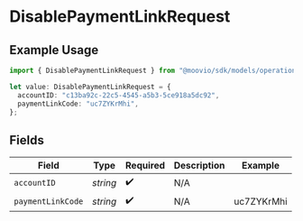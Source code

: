 # DisablePaymentLinkRequest

## Example Usage

```typescript
import { DisablePaymentLinkRequest } from "@moovio/sdk/models/operations";

let value: DisablePaymentLinkRequest = {
  accountID: "c13ba92c-22c5-4545-a5b3-5ce918a5dc92",
  paymentLinkCode: "uc7ZYKrMhi",
};
```

## Fields

| Field              | Type               | Required           | Description        | Example            |
| ------------------ | ------------------ | ------------------ | ------------------ | ------------------ |
| `accountID`        | *string*           | :heavy_check_mark: | N/A                |                    |
| `paymentLinkCode`  | *string*           | :heavy_check_mark: | N/A                | uc7ZYKrMhi         |